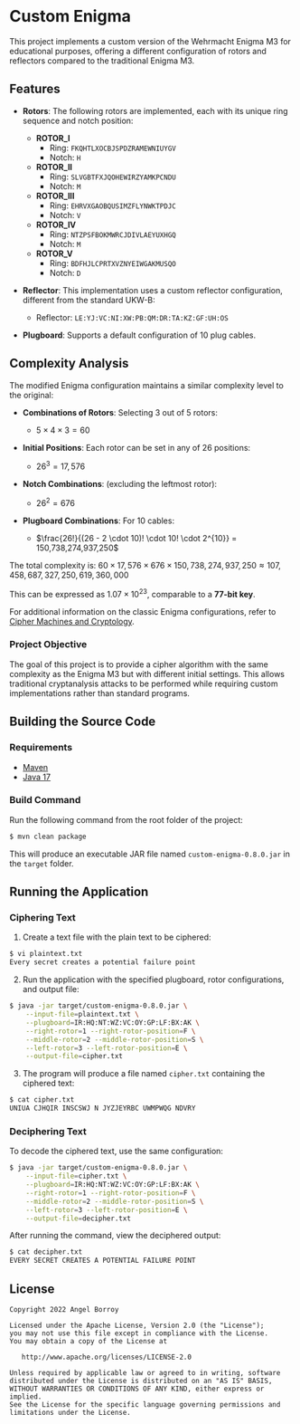 <!DOCTYPE html>
<html>
<head>
    <!-- Adding support for math formulas -->
    <script src="https://polyfill.io/v3/polyfill.min.js?features=es6"></script><br/>
    <script id="MathJax-script" async src="https://cdn.jsdelivr.net/npm/mathjax@3/es5/tex-mml-chtml.js"></script>
</head>
<body>

# Custom Enigma

This project implements a custom version of the Wehrmacht Enigma M3 for educational purposes, offering a different configuration of rotors and reflectors compared to the traditional Enigma M3.

## Features

- **Rotors**: The following rotors are implemented, each with its unique ring sequence and notch position:
  - **ROTOR_I**
    - Ring: `FKQHTLXOCBJSPDZRAMEWNIUYGV`
    - Notch: `H`
  - **ROTOR_II**
    - Ring: `SLVGBTFXJQOHEWIRZYAMKPCNDU`
    - Notch: `M`
  - **ROTOR_III**
    - Ring: `EHRVXGAOBQUSIMZFLYNWKTPDJC`
    - Notch: `V`
  - **ROTOR_IV**
    - Ring: `NTZPSFBOKMWRCJDIVLAEYUXHGQ`
    - Notch: `M`
  - **ROTOR_V**
    - Ring: `BDFHJLCPRTXVZNYEIWGAKMUSQO`
    - Notch: `D`

- **Reflector**: This implementation uses a custom reflector configuration, different from the standard UKW-B:
  - Reflector: `LE:YJ:VC:NI:XW:PB:QM:DR:TA:KZ:GF:UH:OS`

- **Plugboard**: Supports a default configuration of 10 plug cables.

## Complexity Analysis

The modified Enigma configuration maintains a similar complexity level to the original:

- **Combinations of Rotors**: Selecting 3 out of 5 rotors:
  - $5 \times 4 \times 3 = 60$

- **Initial Positions**: Each rotor can be set in any of 26 positions:
  - $26^3 = 17,576$

- **Notch Combinations**: (excluding the leftmost rotor):
  - $26^2 = 676$

- **Plugboard Combinations**: For 10 cables:
  - $\frac{26!}{(26 - 2 \cdot 10)! \cdot 10! \cdot 2^{10}} = 150,738,274,937,250$

The total complexity is:
$60 \times 17,576 \times 676 \times 150,738,274,937,250 \approx 107,458,687,327,250,619,360,000$

This can be expressed as $1.07 \times 10^{23}$, comparable to a **77-bit key**.

For additional information on the classic Enigma configurations, refer to [Cipher Machines and Cryptology](https://www.ciphermachinesandcryptology.com/en/enigmatech.htm).

### Project Objective

The goal of this project is to provide a cipher algorithm with the same complexity as the Enigma M3 but with different initial settings. This allows traditional cryptanalysis attacks to be performed while requiring custom implementations rather than standard programs.

## Building the Source Code

### Requirements

- [Maven](https://maven.apache.org)
- [Java 17](https://www.oracle.com/java/technologies/javase/jdk17-archive-downloads.html)

### Build Command

Run the following command from the root folder of the project:

```bash
$ mvn clean package
```

This will produce an executable JAR file named `custom-enigma-0.8.0.jar` in the `target` folder.

## Running the Application

### Ciphering Text

1. Create a text file with the plain text to be ciphered:

```bash
$ vi plaintext.txt
Every secret creates a potential failure point
```

2. Run the application with the specified plugboard, rotor configurations, and output file:

```bash
$ java -jar target/custom-enigma-0.8.0.jar \
    --input-file=plaintext.txt \
    --plugboard=IR:HQ:NT:WZ:VC:OY:GP:LF:BX:AK \
    --right-rotor=1 --right-rotor-position=F \
    --middle-rotor=2 --middle-rotor-position=S \
    --left-rotor=3 --left-rotor-position=E \
    --output-file=cipher.txt
```

3. The program will produce a file named `cipher.txt` containing the ciphered text:

```bash
$ cat cipher.txt
UNIUA CJHQIR INSCSWJ N JYZJEYRBC UWMPWQG NDVRY
```

### Deciphering Text

To decode the ciphered text, use the same configuration:

```bash
$ java -jar target/custom-enigma-0.8.0.jar \
    --input-file=cipher.txt \
    --plugboard=IR:HQ:NT:WZ:VC:OY:GP:LF:BX:AK \
    --right-rotor=1 --right-rotor-position=F \
    --middle-rotor=2 --middle-rotor-position=S \
    --left-rotor=3 --left-rotor-position=E \
    --output-file=decipher.txt
```

After running the command, view the deciphered output:

```bash
$ cat decipher.txt
EVERY SECRET CREATES A POTENTIAL FAILURE POINT    
```

## License

```plaintext
Copyright 2022 Angel Borroy

Licensed under the Apache License, Version 2.0 (the "License");
you may not use this file except in compliance with the License.
You may obtain a copy of the License at

   http://www.apache.org/licenses/LICENSE-2.0

Unless required by applicable law or agreed to in writing, software
distributed under the License is distributed on an "AS IS" BASIS,
WITHOUT WARRANTIES OR CONDITIONS OF ANY KIND, either express or implied.
See the License for the specific language governing permissions and
limitations under the License.
```

</body>
</html>